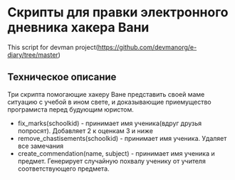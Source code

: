 # Скрипты для правки электронного дневника хакера Вани
This script for devman project(https://github.com/devmanorg/e-diary/tree/master)

## Техническое описание
Три скрипта помогающие хакеру Ване представить своей маме ситуацию с учебой в ином свете, и доказывающие приемущество програмиста перед будующим юристом.

 - fix_marks(schoolkid) - принимает имя ученика(вдруг друзья попросят). Добавляет 2 к  оценкам 3 и ниже
 - remove_chastisements(schoolkid) - принимает имя ученика. Удаляет все замечания
 - create_commendation(name, subject) - принимает имя ученика и предмет. Генерирует случайную похвалу ученику от учителя соответствующего предмета.